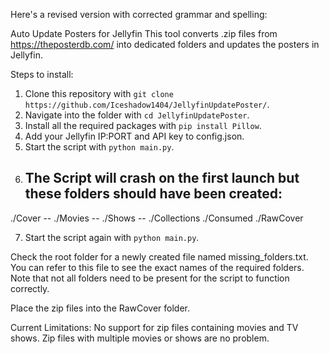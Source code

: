 
Here's a revised version with corrected grammar and spelling:

Auto Update Posters for Jellyfin
This tool converts .zip files from https://theposterdb.com/ into dedicated folders and updates the posters in Jellyfin.

Steps to install:

1. Clone this repository with `git clone https://github.com/Iceshadow1404/JellyfinUpdatePoster/`.
2. Navigate into the folder with `cd JellyfinUpdatePoster`.
3. Install all the required packages with `pip install Pillow`.
4. Add your Jellyfin IP:PORT and API key to config.json.
5. Start the script with `python main.py`.
6. ## The Script will crash on the first launch but these folders should have been created:

./Cover
-- ./Movies
-- ./Shows
-- ./Collections
./Consumed
./RawCover

7.  Start the script again with `python main.py`.

Check the root folder for a newly created file named missing_folders.txt. You can refer to this file to see the exact names of the required folders. Note that not all folders need to be present for the script to function correctly.

Place the zip files into the RawCover folder.

Current Limitations:
No support for zip files containing movies and TV shows. Zip files with multiple movies or shows are no problem.
